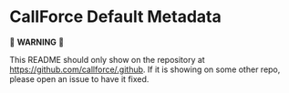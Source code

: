 
# CallForce Default Metadata

:rotating_light: **WARNING** :rotating_light: 

This README should only show on the repository at https://github.com/callforce/.github. If it is showing on some other repo, please open an issue to have it fixed.
